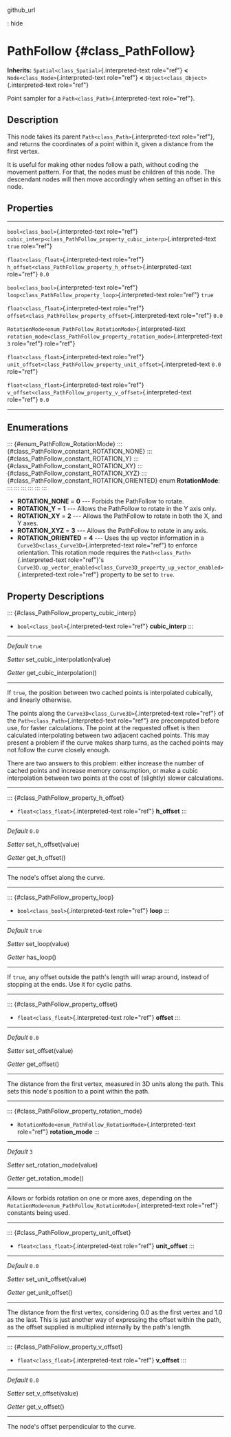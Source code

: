 github\_url

:   hide

PathFollow {#class_PathFollow}
==========

**Inherits:** `Spatial<class_Spatial>`{.interpreted-text role="ref"}
**\<** `Node<class_Node>`{.interpreted-text role="ref"} **\<**
`Object<class_Object>`{.interpreted-text role="ref"}

Point sampler for a `Path<class_Path>`{.interpreted-text role="ref"}.

Description
-----------

This node takes its parent `Path<class_Path>`{.interpreted-text
role="ref"}, and returns the coordinates of a point within it, given a
distance from the first vertex.

It is useful for making other nodes follow a path, without coding the
movement pattern. For that, the nodes must be children of this node. The
descendant nodes will then move accordingly when setting an offset in
this node.

Properties
----------

  ---------------------------------------------------------------- ---------------------------------------------------------------------------- --------
  `bool<class_bool>`{.interpreted-text role="ref"}                 `cubic_interp<class_PathFollow_property_cubic_interp>`{.interpreted-text     `true`
                                                                   role="ref"}                                                                  

  `float<class_float>`{.interpreted-text role="ref"}               `h_offset<class_PathFollow_property_h_offset>`{.interpreted-text role="ref"} `0.0`

  `bool<class_bool>`{.interpreted-text role="ref"}                 `loop<class_PathFollow_property_loop>`{.interpreted-text role="ref"}         `true`

  `float<class_float>`{.interpreted-text role="ref"}               `offset<class_PathFollow_property_offset>`{.interpreted-text role="ref"}     `0.0`

  `RotationMode<enum_PathFollow_RotationMode>`{.interpreted-text   `rotation_mode<class_PathFollow_property_rotation_mode>`{.interpreted-text   `3`
  role="ref"}                                                      role="ref"}                                                                  

  `float<class_float>`{.interpreted-text role="ref"}               `unit_offset<class_PathFollow_property_unit_offset>`{.interpreted-text       `0.0`
                                                                   role="ref"}                                                                  

  `float<class_float>`{.interpreted-text role="ref"}               `v_offset<class_PathFollow_property_v_offset>`{.interpreted-text role="ref"} `0.0`
  ---------------------------------------------------------------- ---------------------------------------------------------------------------- --------

Enumerations
------------

::: {#enum_PathFollow_RotationMode}
::: {#class_PathFollow_constant_ROTATION_NONE}
::: {#class_PathFollow_constant_ROTATION_Y}
::: {#class_PathFollow_constant_ROTATION_XY}
::: {#class_PathFollow_constant_ROTATION_XYZ}
::: {#class_PathFollow_constant_ROTATION_ORIENTED}
enum **RotationMode**:
:::
:::
:::
:::
:::
:::

-   **ROTATION\_NONE** = **0** \-\-- Forbids the PathFollow to rotate.
-   **ROTATION\_Y** = **1** \-\-- Allows the PathFollow to rotate in the
    Y axis only.
-   **ROTATION\_XY** = **2** \-\-- Allows the PathFollow to rotate in
    both the X, and Y axes.
-   **ROTATION\_XYZ** = **3** \-\-- Allows the PathFollow to rotate in
    any axis.
-   **ROTATION\_ORIENTED** = **4** \-\-- Uses the up vector information
    in a `Curve3D<class_Curve3D>`{.interpreted-text role="ref"} to
    enforce orientation. This rotation mode requires the
    `Path<class_Path>`{.interpreted-text role="ref"}\'s
    `Curve3D.up_vector_enabled<class_Curve3D_property_up_vector_enabled>`{.interpreted-text
    role="ref"} property to be set to `true`.

Property Descriptions
---------------------

::: {#class_PathFollow_property_cubic_interp}
-   `bool<class_bool>`{.interpreted-text role="ref"} **cubic\_interp**
:::

  ----------- ----------------------------------
  *Default*   `true`

  *Setter*    set\_cubic\_interpolation(value)

  *Getter*    get\_cubic\_interpolation()
  ----------- ----------------------------------

If `true`, the position between two cached points is interpolated
cubically, and linearly otherwise.

The points along the `Curve3D<class_Curve3D>`{.interpreted-text
role="ref"} of the `Path<class_Path>`{.interpreted-text role="ref"} are
precomputed before use, for faster calculations. The point at the
requested offset is then calculated interpolating between two adjacent
cached points. This may present a problem if the curve makes sharp
turns, as the cached points may not follow the curve closely enough.

There are two answers to this problem: either increase the number of
cached points and increase memory consumption, or make a cubic
interpolation between two points at the cost of (slightly) slower
calculations.

------------------------------------------------------------------------

::: {#class_PathFollow_property_h_offset}
-   `float<class_float>`{.interpreted-text role="ref"} **h\_offset**
:::

  ----------- -----------------------
  *Default*   `0.0`

  *Setter*    set\_h\_offset(value)

  *Getter*    get\_h\_offset()
  ----------- -----------------------

The node\'s offset along the curve.

------------------------------------------------------------------------

::: {#class_PathFollow_property_loop}
-   `bool<class_bool>`{.interpreted-text role="ref"} **loop**
:::

  ----------- ------------------
  *Default*   `true`

  *Setter*    set\_loop(value)

  *Getter*    has\_loop()
  ----------- ------------------

If `true`, any offset outside the path\'s length will wrap around,
instead of stopping at the ends. Use it for cyclic paths.

------------------------------------------------------------------------

::: {#class_PathFollow_property_offset}
-   `float<class_float>`{.interpreted-text role="ref"} **offset**
:::

  ----------- --------------------
  *Default*   `0.0`

  *Setter*    set\_offset(value)

  *Getter*    get\_offset()
  ----------- --------------------

The distance from the first vertex, measured in 3D units along the path.
This sets this node\'s position to a point within the path.

------------------------------------------------------------------------

::: {#class_PathFollow_property_rotation_mode}
-   `RotationMode<enum_PathFollow_RotationMode>`{.interpreted-text
    role="ref"} **rotation\_mode**
:::

  ----------- ----------------------------
  *Default*   `3`

  *Setter*    set\_rotation\_mode(value)

  *Getter*    get\_rotation\_mode()
  ----------- ----------------------------

Allows or forbids rotation on one or more axes, depending on the
`RotationMode<enum_PathFollow_RotationMode>`{.interpreted-text
role="ref"} constants being used.

------------------------------------------------------------------------

::: {#class_PathFollow_property_unit_offset}
-   `float<class_float>`{.interpreted-text role="ref"} **unit\_offset**
:::

  ----------- --------------------------
  *Default*   `0.0`

  *Setter*    set\_unit\_offset(value)

  *Getter*    get\_unit\_offset()
  ----------- --------------------------

The distance from the first vertex, considering 0.0 as the first vertex
and 1.0 as the last. This is just another way of expressing the offset
within the path, as the offset supplied is multiplied internally by the
path\'s length.

------------------------------------------------------------------------

::: {#class_PathFollow_property_v_offset}
-   `float<class_float>`{.interpreted-text role="ref"} **v\_offset**
:::

  ----------- -----------------------
  *Default*   `0.0`

  *Setter*    set\_v\_offset(value)

  *Getter*    get\_v\_offset()
  ----------- -----------------------

The node\'s offset perpendicular to the curve.
